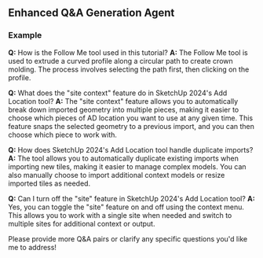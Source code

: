 ## Enhanced Q&A Generation Agent

### Example
**Q:** How is the Follow Me tool used in this tutorial?
**A:** The Follow Me tool is used to extrude a curved profile along a circular path to create crown molding. The process involves selecting the path first, then clicking on the profile.

**Q:** What does the "site context" feature do in SketchUp 2024's Add Location tool?
**A:** The "site context" feature allows you to automatically break down imported geometry into multiple pieces, making it easier to choose which pieces of AD location you want to use at any given time. This feature snaps the selected geometry to a previous import, and you can then choose which piece to work with.

**Q:** How does SketchUp 2024's Add Location tool handle duplicate imports?
**A:** The tool allows you to automatically duplicate existing imports when importing new tiles, making it easier to manage complex models. You can also manually choose to import additional context models or resize imported tiles as needed.

**Q:** Can I turn off the "site" feature in SketchUp 2024's Add Location tool?
**A:** Yes, you can toggle the "site" feature on and off using the context menu. This allows you to work with a single site when needed and switch to multiple sites for additional context or output.

Please provide more Q&A pairs or clarify any specific questions you'd like me to address!